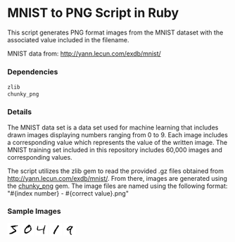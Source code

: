 MNIST to PNG Script in Ruby
===

This script generates PNG format images from the MNIST dataset with the associated value included in the filename.

MNIST data from: <http://yann.lecun.com/exdb/mnist/>

### Dependencies
```
zlib
chunky_png
```

### Details

The MNIST data set is a data set used for machine learning that includes drawn images displaying numbers ranging from 0 to 9. Each image includes a corresponding value which represents the value of the written image. The MNIST training set included in this repository includes 60,000 images and corresponding values. 

The script utilizes the zlib gem to read the provided .gz files obtained from <http://yann.lecun.com/exdb/mnist/>. From there, images are generated using the [chunky_png](http://chunkypng.com/) gem. The image files are named using the following format: "#{index number} - #{correct value}.png"

### Sample Images

![](samples/0.png)
![](samples/1.png)
![](samples/2.png)
![](samples/3.png)
![](samples/4.png)